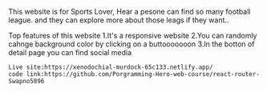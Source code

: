 This website is for Sports Lover, Hear a pesone can find so many football league. and they can explore more about those leags if they want..





Top features of this website
    1.It's a responsive website
    2.You can randomly cahnge background color by clicking on a buttooooooon
    3.In the botton of detail page you can find social media






    Live site:https://xenodochial-murdock-65c133.netlify.app/ 
    code link:https://github.com/Porgramming-Hero-web-course/react-router-Swapno5896